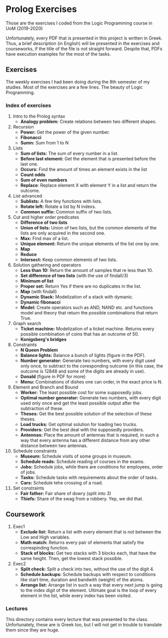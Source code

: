 # Prolog Exercises
Those are the exercises I coded from the Logic Programming course in UoM (2019-2020)

Unfortunately, every PDF that is presented in this project is written in Greek. 
Thus, a brief description (in English) will be presented in the exercises and courseworks, if the title of the file is not straight forward. 
Despite that, PDFs have execution examples for the most of the tasks. 

## Exercises
The weekly exercises I had been doing during the 8th semester of my studies. 
Most of the exercises are a few lines. The beauty of Logic Programming. 

### Index of exercises
  1. Intro to the Prolog syntax
      - **Analogy problem:** Create relations between two different shapes.
  2. Recursion
      - **Power:** Get the power of the given number.
      - **Fibonacci**  
      - **Sumn:** Sum from 1 to N
  3. Lists
      - **Sum of lists:** The sum of every number in a list.
      - **Before last element:** Get the element that is presented before the last one.
      - **Occurs:** Find the amount of times an element exists in the list
      - **Count odds**
      - **Sum of even numbers**
      - **Replace**: Replace element X with element Y in a list and return the outcome.
  4. List advanced
      - **Sublists:** A few tiny functions with lists.
      - **Rotate left:** Rotate a list by N indexs.
      - **Common suffix:** Common suffix of two lists.
  5. Cut and higher order predicates
      - **Difference of two lists** 
      - **Union of lists:**  Union of two lists, but the common elements of the lists are only acquired in the second one. 
      - **Max:** Find max of a list.
      - **Unique element:** Return the unique elements of the list one by one.
      - **Map**
      - **Reduce**
      - **Intersect:** Keep common elements of two lists.
  6. Solution gathering and operators
      - **Less than 10:** Return the amount of samples that re less than 10.
      - **Set difference of two lists** (with the use of findall/3)  
      - **Minimum of list**
      - **Proper set:** Return Yes if there are no duplicates in the list.
      - **Map** (with findall)
      - **Dynamic Stack:** Modelization of a stack with dymanic.
      - **Dynamic fibonacci**
      - **Model:** Create operators such as AND, NAND etc. and functions model and theory that return the possible combinations that return True.
  7. Graph search
      - **Ticket machine:** Modelization of a ticket machine. Returns every possible combination of coins that has an outcome of 50.
      - **Konigsberg's bridges**
  8. Constraints
      - **N Queen Problem**
      - **Balance lights:** Balance a bunch of lights (figure in the PDF). 
      - **Number generator:** Generate two numbers, with every digit used only once, to subtract to the coresponding outcome (in this case, the outcome is 12848 and some of the digits are already in use).
      - **Donald** (figure in PDF for more)
      - **Menu:** Combinations of dishes one can order, in the exact price is N.
  9. Element and Branch and Bound
      - **Worker:** The least possible cost for some supposedly jobs.
      - **Optimal number generator:** Generate two numbers, with every digit used only once and get the least possible output after the subtraction of these.
      - **Theses:** Get the best possible solution of the selection of these theses.
      - **Load trucks:** Get optimal solution for loading two trucks.
      - **Providers:** Get the best deal with the supposedly providers.
      - **Antennas:** Place the amount of antennas that is required, in such a way that every antenna has a different distance from any other distance between two antennas.
  10. Schedule constraints
      - **Museum:** Schedule visits of some groups in museum.
      - **Schedule reads:** Schedule reading of courses in the exams.
      - **Jobs:** Schedule jobs, while there are conditions for employees, order of jobs. 
      - **Tasks:** Schedule tasks with requirements about the order of tasks.
      - **Cars:** Schedule tehe crossing of a road.
  11. Set constraints
      - **Fair father:** Fair share of dowry (split into 3)
      - **Thiefs:** Share of the swag from a robbery. Yep, we did that. 
      
## Coursework
  1. Exec1
      - **Exclude list:** Return a list with every element that is not between the Low and High variables.
      - **Math match:** Returns every pair of elements that satisfy the correspinding function.
      - **Stack of blocks:** Get two stacks with 3 blocks each, that have the same height. Then, get the lowest stack possible.
  2. Exec2
      - **Split check:** Split a check into two, without the use of the digit 4.
      - **Schedule backups:** Schedule backups with respect to conditions like start time, duration and bandwith (weight) of the atoms.
      - **Arrange list:** Arrange list in such a way that every next jump is going to the index digit of the element. Ultimate goal is the loop of every element in the list, while every index has been visited. 
      
### Lectures

This directory contains every lecture that was presented to the class. Unfortunately, these are is Greek too, but I will not get in trouble to translate them since they are huge.
